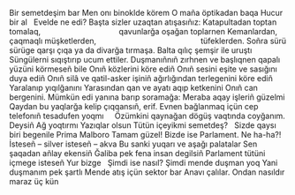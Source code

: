 Bir semetdeşim bar
Men onı binoklde körem
O maña öptikadan baqa
Hucur bir al
 
Evelde ne edi?
Başta sizler uzaqtan atışasıñız:
Katapultadan toptan tomalaq,
                                   qavunlarğa oşağan toplarnen
Kemanlardan, çaqmaqlı müşketlerden,
                                               tüfeklerden.
Soñra sürü sürüge qarşı çıqa ya da divarğa tırmaşa.
Balta qılıç şemşir ile uruştı
Süngülerni sıqıştırıp ucum ettiler.
Duşmanıñnıñ zırhnen ve başlıqnen qapalı
yüzüni körmeseñ bile
Onıñ közlerini köre ediñ
Onıñ sesini eşite ve sasığını duya ediñ
Onıñ silâ ve qatil-asker işiniñ ağırlığından
terlegenini köre ediñ
Yaralanıp yıqılğanını
Yarasından qan ve ayatı aqıp ketkenini
Onıñ can bergenini.
Mümkün edi yanına barıp soramağa:
Meraba aqay işleriñ güzelmi
Qaydan bu yaqlarğa kelip çıqqansıñ, erif.
Evnen bağlanmaq içün cep telefonıñ
tesadufen yoqmı
 
 
Özümkini qaynağan dögüş vaqtında coyğanım.
Deysiñ Ağ yoqtırmı Yazıqlar olsun
Tütün içeyikmi semetdeş?
 
Sizde qaysı biri begenile Prima Malboro
Tamam güzel!
Bizde ise Parlament. Ne ha-ha?!
İsteseñ – silver isteseñ – akva
Bu sanki yuqarı ve aşağı palatalar
Sen şaqadan añlay ekensiñ
Ğaliba pek fena insan degilsiñ
Parlament tütüni içmege isteseñ
Yur bizge
 
Şimdi ise nasıl?
Şimdi mende duşman yoq
Yani duşmanım pek şartlı
Mende atış içün sektor bar
Anavı çalılar.
Ondan nasıldır maraz üç kün
